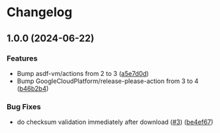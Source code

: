 # Changelog

## 1.0.0 (2024-06-22)


### Features

* Bump asdf-vm/actions from 2 to 3 ([a5e7d0d](https://github.com/daveneeley/asdf-radius-app/commit/a5e7d0d8dca9be30df82373dfd54b2c1805773ce))
* Bump GoogleCloudPlatform/release-please-action from 3 to 4 ([b46b2b4](https://github.com/daveneeley/asdf-radius-app/commit/b46b2b40fb655f458a73bd6a8202dce54a01b9d8))


### Bug Fixes

* do checksum validation immediately after download ([#3](https://github.com/daveneeley/asdf-radius-app/issues/3)) ([be4ef67](https://github.com/daveneeley/asdf-radius-app/commit/be4ef674e0e5d8f4dbdf38162c8104f3dcce31ec))

